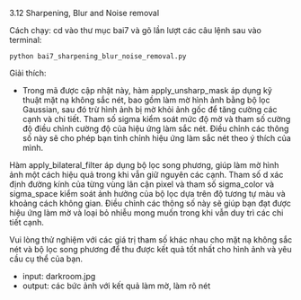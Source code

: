 3.12 Sharpening, Blur and Noise removal

Cách chạy: cd vào thư mục bai7 và gõ lần lượt các câu lệnh sau vào terminal:

    python bai7_sharpening_blur_noise_removal.py


Giải thích: 
+ Trong mã được cập nhật này, hàm apply_unsharp_mask áp dụng kỹ thuật mặt nạ không sắc nét, bao gồm làm mờ hình ảnh bằng bộ lọc Gaussian, sau đó trừ hình ảnh bị mờ khỏi ảnh gốc để tăng cường các cạnh và chi tiết. Tham số sigma kiểm soát mức độ mờ và tham số cường độ điều chỉnh cường độ của hiệu ứng làm sắc nét. Điều chỉnh các thông số này sẽ cho phép bạn tinh chỉnh hiệu ứng làm sắc nét theo ý thích của mình.

Hàm apply_bilateral_filter áp dụng bộ lọc song phương, giúp làm mờ hình ảnh một cách hiệu quả trong khi vẫn giữ nguyên các cạnh. Tham số d xác định đường kính của từng vùng lân cận pixel và tham số sigma_color và sigma_space kiểm soát ảnh hưởng của bộ lọc dựa trên độ tương tự màu và khoảng cách không gian. Điều chỉnh các thông số này sẽ giúp bạn đạt được hiệu ứng làm mờ và loại bỏ nhiễu mong muốn trong khi vẫn duy trì các chi tiết cạnh.

Vui lòng thử nghiệm với các giá trị tham số khác nhau cho mặt nạ không sắc nét và bộ lọc song phương để thu được kết quả tốt nhất cho hình ảnh và yêu cầu cụ thể của bạn.
- input: darkroom.jpg
- output: các bức ảnh với kết quả làm mờ, làm rõ nét


